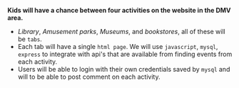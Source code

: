 **Kids will have a chance between four activities on the website in the DMV area.**

* _Library_, _Amusement parks_, _Museums_, and _bookstores_, all of these will be `tabs`.
* Each tab will have a single `html page`. We will use `javascript`, `mysql`, `express` to integrate with api's that are available from finding events from each activity.
* Users will be able to login with their own credentials saved by `mysql` and will to be able to post comment on each activity.
